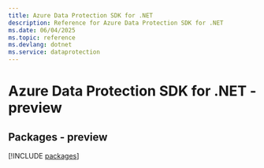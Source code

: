 ```yaml
---
title: Azure Data Protection SDK for .NET
description: Reference for Azure Data Protection SDK for .NET
ms.date: 06/04/2025
ms.topic: reference
ms.devlang: dotnet
ms.service: dataprotection
---
```

# Azure Data Protection SDK for .NET - preview
## Packages - preview
[!INCLUDE [packages](data-protection-index.md)]
